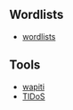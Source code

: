 ## Wordlists

* [wordlists](https://github.com/3ndG4me/KaliLists)

## Tools
* [wapiti](https://github.com/wapiti-scanner/wapiti)
* [TIDoS](https://github.com/0xInfection/TIDoS-Framework)

